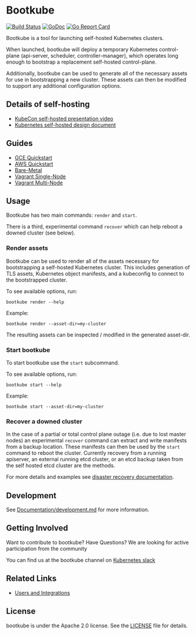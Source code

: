 # Bootkube  

[![Build Status](https://travis-ci.org/kubernetes-incubator/bootkube.svg?branch=master)](https://travis-ci.org/kubernetes-incubator/bootkube)
[![GoDoc](https://godoc.org/github.com/kubernetes-incubator/bootkube?status.svg)](https://godoc.org/github.com/kubernetes-incubator/bootkube)
[![Go Report Card](https://goreportcard.com/badge/github.com/kubernetes-incubator/bootkube)](https://goreportcard.com/report/github.com/kubernetes-incubator/bootkube)

Bootkube is a tool for launching self-hosted Kubernetes clusters.

When launched, bootkube will deploy a temporary Kubernetes control-plane (api-server, scheduler, controller-manager), which operates long enough to bootstrap a replacement self-hosted control-plane.

Additionally, bootkube can be used to generate all of the necessary assets for use in bootstrapping a new cluster. These assets can then be modified to support any additional configuration options.

## Details of self-hosting

* [KubeCon self-hosted presentation video](https://www.youtube.com/watch?v=EbNxGK9MwN4)
* [Kubernetes self-hosted design document](https://github.com/kubernetes/community/blob/master/contributors/design-proposals/self-hosted-kubernetes.md)

## Guides

* [GCE Quickstart](hack/quickstart/quickstart-gce.md)
* [AWS Quickstart](hack/quickstart/quickstart-aws.md)
* [Bare-Metal](https://github.com/coreos/matchbox/tree/master/examples/terraform/bootkube-install)
* [Vagrant Single-Node](hack/single-node/README.md)
* [Vagrant Multi-Node](hack/multi-node/README.md)

## Usage

Bootkube has two main commands: `render` and `start`.

There is a third, experimental command `recover` which can help reboot a downed cluster (see below).

### Render assets

Bootkube can be used to render all of the assets necessary for bootstrapping a self-hosted Kubernetes cluster. This includes generation of TLS assets, Kubernetes object manifests, and a kubeconfig to connect to the bootstrapped cluster.

To see available options, run:

```
bootkube render --help
```

Example:

```
bootkube render --asset-dir=my-cluster
```

The resulting assets can be inspected / modified in the generated asset-dir.

### Start bootkube

To start bootkube use the `start` subcommand.

To see available options, run:

```
bootkube start --help
```

Example:

```
bootkube start --asset-dir=my-cluster
```

### Recover a downed cluster

In the case of a partial or total control plane outage (i.e. due to lost master nodes) an experimental `recover` command can extract and write manifests from a backup location. These manifests can then be used by the `start` command to reboot the cluster. Currently recovery from a running apiserver, an external running etcd cluster, or an etcd backup taken from the self hosted etcd cluster are the methods.

For more details and examples see [disaster recovery documentation](Documentation/disaster-recovery.md).

## Development

See [Documentation/development.md](Documentation/development.md) for more information.

## Getting Involved

Want to contribute to bootkube? Have Questions? We are looking for active participation from the community

You can find us at the bootkube channel on [Kubernetes slack](https://github.com/kubernetes/community#slack-chat)

## Related Links

* [Users and Integrations](Documentation/users-integrations.md)

## License

bootkube is under the Apache 2.0 license. See the [LICENSE](LICENSE) file for details.
